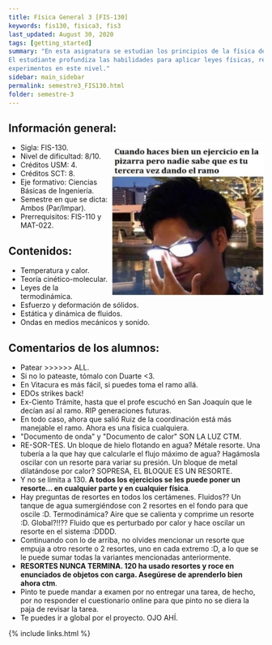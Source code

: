 ```yaml
---
title: Física General 3 [FIS-130]
keywords: fis130, fisica3, fis3
last_updated: August 30, 2020
tags: [getting_started]
summary: "En esta asignatura se estudian los principios de la física de los medios continuos a nivel básico.
El estudiante profundiza las habilidades para aplicar leyes físicas, resolver problemas y realizar
experimentos en este nivel."
sidebar: main_sidebar
permalink: semestre3_FIS130.html
folder: semestre-3
---
```


## Información general:

<img align= "right" width= "300" height= "300" src= "images/semestre-3/fis130-meme1.jpg">

- Sigla: FIS-130.
- Nivel de dificultad: 8/10.
- Créditos USM: 4.
- Créditos SCT: 8.
- Eje formativo: Ciencias Básicas de Ingeniería.
- Semestre en que se dicta: Ambos (Par/Impar).
- Prerrequisitos: FIS-110 y MAT-022.

## Contenidos:

- Temperatura y calor.
- Teoría cinético-molecular.
- Leyes de la termodinámica.
- Esfuerzo y deformación de sólidos.
- Estática y dinámica de fluidos.
- Ondas en medios mecánicos y sonido.

## Comentarios de los alumnos:

- Patear >>>>>> ALL.
- Si no lo pateaste, tómalo con Duarte <3.
- En Vitacura es más fácil, si puedes toma el ramo allá.
- EDOs strikes back!
- Ex-Ciento Trámite, hasta que el profe escuchó en San Joaquín que le decían así al ramo. RIP generaciones futuras.
- En todo caso, ahora que salió Ruiz de la coordinación está más manejable el ramo. Ahora es una física cualquiera.
- "Documento de onda" y "Documento de calor" SON LA LUZ CTM.
- RE-SOR-TES. Un bloque de hielo flotando en agua? Métale resorte. Una tubería a la que hay que calcularle el flujo máximo de agua? Hagámosla oscilar con un resorte para variar su presión. Un bloque de metal dilatándose por calor? SOPRESA, EL BLOQUE ES UN RESORTE.
- Y no se limita a 130. **A todos los ejercicios se les puede poner un resorte... en cualquier parte y en cualquier física**.
- Hay preguntas de resortes en todos los certámenes. Fluidos?? Un tanque de agua sumergiéndose con 2 resortes en el fondo para que oscile :D. Termodinámica? Aire que se calienta y comprime un resorte :D. Global?!!?? Fluido que es perturbado por calor y hace oscilar un resorte en el sistema :DDDD.
- Continuando con lo de arriba, no olvides mencionar un resorte que empuja a otro resorte o 2 resortes, uno en cada extremo :D, a lo que se le puede sumar todas la variantes mencionadas anteriormente.
- **RESORTES NUNCA TERMINA. 120 ha usado resortes y roce en enunciados de objetos con carga. Asegúrese de aprenderlo bien ahora ctm**.
- Pinto te puede mandar a examen por no entregar una tarea, de hecho, por no responder el cuestionario online para que pinto no se diera la paja de revisar la tarea.
- Te puedes ir a global por el proyecto. OJO AHÍ.

{% include links.html %}

